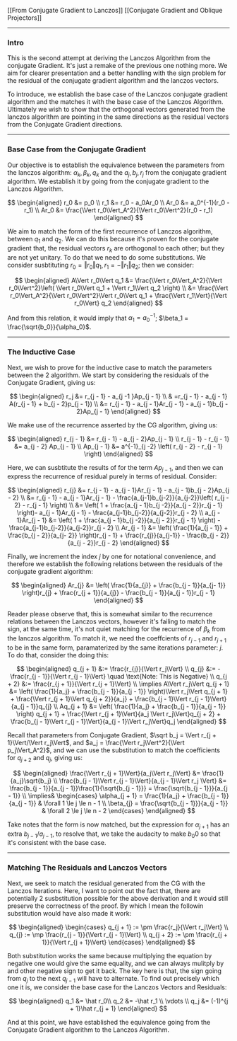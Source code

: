 [[From Conjugate Gradient to Lanczos]]
[[Conjugate Gradient and Oblique Projectors]]

---
### **Intro**

This is the second attempt at deriving the Lanczos Algorithm from the conjugate Gradient. It's just a remake of the previous one nothing more. We aim for clearer presentation and a better handling with the sign problem for the residual of the conjugate gradient algorithm and the lanczos vectors. 

To introduce, we establish the base case of the Lanczos conjugate gradient algorithm and the matches it with the base case of the Lanczos Algorithm. Ultimately we wish to show that the orthogonal vectors generated from the lanczos algorithm are pointing in the same directions as the residual vectors from the Conjugate Gradient directions. 

---
### **Base Case from the Conjugate Gradient**

Our objective is to establish the equivalence between the parameters from the lanczos algorithm: $\alpha_k, \beta_k, q_k$ and the $a_j, b_j, r_j$ from the conjugate gradient algorithm. We establish it by going from the conjugate gradient to the Lanczos Algorithm. 

$$
\begin{aligned}
    r_0 &= p_0
    \\
    r_1 &= r_0 - a_0Ar_0
    \\
    Ar_0 &= a_0^{-1}(r_0 - r_1)
    \\
    Ar_0 &= \frac{\Vert r_0\Vert_A^2}{\Vert r_0\Vert^2}(r_0 - r_1)
\end{aligned}
$$

We aim to match the form of the first recurrence of Lanczos algorithm, between $q_1$ and $q_2$. We can do this because it's proven for the conjugate gradient that, the residual vectors $r_k$ are orthogonal to each other; but they are not yet unitary. To do that we need to do some substitutions. We consider susbtituting $r_0 = \Vert r_0\Vert q_1, r_1 = -\Vert r_1\Vert q_2$; then we consider: 

$$
\begin{aligned}
    A\Vert r_0\Vert q_1 
    &= \frac{\Vert r_0\Vert_A^2}{\Vert r_0\Vert^2}\left(
        \Vert r_0\Vert q_1 + \Vert r_1\Vert q_2
    \right)
    \\
    &= 
    \frac{\Vert r_0\Vert_A^2}{\Vert r_0\Vert^2}\Vert r_0\Vert q_1 + 
        \frac{\Vert r_1\Vert}{\Vert r_0\Vert} q_2
\end{aligned}
$$

And from this relation, it would imply that $\alpha_1 = a_0^{-1}$; $\beta_1 = \frac{\sqrt{b_0}}{\alpha_0}$. 


---
### **The Inductive Case**

Next, we wish to prove for the inductive case to match the parameters between the 2 algorithm. We start by considering the residuals of the Conjugate Gradient, giving us: 

$$
\begin{aligned}
    r_j &= r_{j - 1} - a_{j -1 }Ap_{j - 1}
    \\
    & =r_{j - 1} - a_{j - 1} A(r_{j - 1} + b_{j - 2}p_{j - 1})
    \\
    &= r_{j - 1} - a_{j - 1}Ar_{j - 1} - a_{j - 1}b_{j - 2}Ap_{j - 1}
\end{aligned}
$$

We make use of the recurrence asserted by the CG algorithm, giving us: 

$$
\begin{aligned}
    r_{j - 1} &= r_{j - 1} - a_{j - 2}Ap_{j - 1}
    \\
    r_{j - 1} - r_{j - 1} &= a_{j - 2} Ap_{j - 1}
    \\
    Ap_{j - 1} &= a^{-1}_{j -2} 
    \left(
        r_{j - 2} - r_{j - 1}
    \right)
\end{aligned}
$$

Here, we can susbtitute the results of for the term $Ap_{j - 1}$, and then we can express the recurrence of residual purely in terms of residual. Consider: 

$$
\begin{aligned}
    r_{j} &= r_{j - 1} - a_{j - 1}Ar_{j - 1} - a_{j - 1}b_{j - 2}Ap_{j - 2}
    \\
    &= 
    r_{j - 1} - a_{j - 1}Ar_{j - 1} - \frac{a_{j-1}b_{j-2}}{a_{j-2}}\left(
        r_{j - 2} - r_{j - 1}
    \right)
    \\
    &= \left(
        1 + \frac{a_{j - 1}b_{j -2}}{a_{j - 2}}r_{j - 1}
    \right)- a_{j - 1}Ar_{j - 1} - \frac{a_{j-1}b_{j-2}}{a_{j-2}}r_{j - 2}
    \\
    a_{j - 1}Ar_{j - 1} &= 
    \left(
        1 + \frac{a_{j - 1}b_{j -2}}{a_{j - 2}}r_{j - 1}
    \right)
    - \frac{a_{j-1}b_{j-2}}{a_{j-2}}r_{j - 2}
    \\
    Ar_{j - 1} &=
    \left(
        \frac{1}{a_{j - 1}} + \frac{b_{j - 2}}{a_{j- 2}}
    \right)r_{j - 1} + 
    \frac{r_{j}}{a_{j-1}} - 
    \frac{b_{j - 2}}{a_{j - 2}}r_{j - 2}
\end{aligned}
$$

Finally, we increment the index $j$ by one for notational convenience, and therefore we establish the following relations between the residuals of the conjugate gradient algorithm: 

$$
\begin{aligned}
    Ar_{j} &=
    \left(
        \frac{1}{a_{j}} + \frac{b_{j - 1}}{a_{j-  1}}
    \right)r_{j} + 
    \frac{r_{j + 1}}{a_{j}} - 
    \frac{b_{j - 1}}{a_{j - 1}}r_{j - 1}
\end{aligned}
$$

Reader please observe that, this is somewhat similar to the recurrence relations between the Lanczos vectors, however it's failing to match the sign, at the same time, it's not quiet matching for the recurrence of $\beta_k$ from the lanczos algorithm. To match it, we need the coeffcients of $r_{j - 1}$ and $r_{j + 1}$ to be in the same form, paramaterized by the same iterations parameter: $j$. To do that, consider the doing this:  

$$
\begin{aligned}
    q_{j + 1} &:= \frac{r_{j}}{\Vert r_j\Vert}
    \\
    q_{j} &:= -\frac{r_{j - 1}}{\Vert r_{j - 1}\Vert} \quad 
    \text{Note: This is Negative}
    \\
    q_{j + 2} &:= \frac{r_{j + 1}}{\Vert r_{j + 1}\Vert}
    \\
    \implies 
    A\Vert r_j\Vert q_{j + 1} 
    &= 
    \left(
        \frac{1}{a_j} + \frac{b_{j - 1}}{a_{j - 1}}
    \right)\Vert r_j\Vert q_{j + 1}
    + 
    \frac{\Vert r_{j + 1}\Vert q_{j + 2}}{a_j}
    +
    \frac{b_{j - 1}\Vert r_{j - 1}\Vert}{a_{j - 1}}q_{j}
    \\
    Aq_{j + 1} &= 
    \left(
        \frac{1}{a_j} + \frac{b_{j - 1}}{a_{j - 1}} 
    \right)
    q_{j + 1}
    + 
    \frac{\Vert r_{j + 1}\Vert}{a_j \Vert r_j\Vert}q_{j + 2} + 
    \frac{b_{j - 1}\Vert r_{j - 1}\Vert}{a_{j - 1}\Vert r_j\Vert}q_j
\end{aligned}
$$

Recall that parameters from Conjugate Gradient, $\sqrt b_j = \Vert r_{j + 1}\Vert/\Vert r_j\Vert$, and $a_j = \frac{\Vert r_j\Vert^2}{\Vert p_j\Vert_A^2}$, and we can use the substitution to match the coefficients for $q_{j + 2}$ and $q_j$, giving us: 

$$
\begin{aligned}
    \frac{\Vert r_{j + 1}\Vert}{a_j\Vert r_j\Vert} &= 
    \frac{1}{a_j}\sqrt{b_j}
    \\
    \frac{b_{j - 1}\Vert r_{j - 1}\Vert}{a_{j - 1}\Vert r_j \Vert}
    &= 
    \frac{b_{j - 1}}{a_{j - 1}}\frac{1}{\sqrt{b_{j - 1}}}
    = 
    \frac{\sqrt{b_{j - 1}}}{a_{j - 1}}
    \\
    \implies& 
    \begin{cases}
        \alpha_{j + 1} = \frac{1}{a_j} + \frac{b_{j - 1}}{a_{j - 1}}
        & \forall 1 \le j \le n - 1
        \\
        \beta_{j} = \frac{\sqrt{b_{j - 1}}}{a_{j - 1}}
        & \forall 2 \le j \le n - 2 
    \end{cases}
\end{aligned}
$$

Take notes that the form is now matched, but the expression for $\alpha_{j + 1}$ has an extra $b_{j - 1}/a_{j - 1}$, to resolve that, we take the audacity to make $b_0  0$ so that it's consistent with the base case. 

---
### **Matching The Residuals and Lanczos Vectors**

Next, we seek to match the residual generated from the CG with the Lanczos Iterations. Here, I want to point out the fact that, there are potentially 2 susbstitution possible for the above derivation and it would still preserve the correctness of the proof. By which I mean the followin substitution would have also made it work: 

$$
\begin{aligned}
    \begin{cases}
        q_{j + 1} := \pm \frac{r_j}{\Vert r_j\Vert}
        \\
        q_{j} := \mp \frac{r_{j - 1}}{\Vert r_{j - 1}\Vert}
        \\
        q_{j + 2} := \pm \frac{r_{j + 1}}{\Vert r_{j + 1}\Vert}
    \end{cases}
\end{aligned}
$$

Both substitution works the same because multiplying the equation by negative one would give the same equality, and we can always mulitply by and other negative sign to get it back. The key here is that, the sign going from $q_{j}$ to the next $q_{j - 1}$ will have to alternate. To find out precisely which one it is, we consider the base case for the Lanczos Vectors and Residuals: 

$$
\begin{aligned}
    q_1 &= \hat r_0\\
    q_2 &= -\hat r_1
    \\
    \vdots
    \\
    q_j &= (-1)^{j + 1}\hat r_{j + 1}
\end{aligned}
$$

And at this point, we have established the equivalence going from the Conjugate Gradient algorithm to the Lanczos Algorithm.

